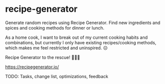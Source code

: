# recipe-generator
Generate random recipes using Recipe Generator. Find new ingredients and spices and cooking methods for dinner or lunch.

As a home cook, I want to break out of my current cooking habits and combinations, but currently I only have existing recipes/cooking methods, which makes me feel restricted and uninspired. ☹️

Recipe Generator to the rescue! 🦸🏻‍♀️

https://recipegenerator.io/

TODO: Tasks, change list, optimizations, feedback
